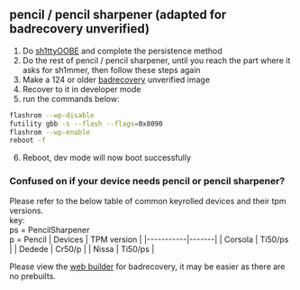 ## pencil / pencil sharpener (adapted for badrecovery unverified)
1.  Do [sh1ttyOOBE](./README.md) and complete the persistence method
2.  Do the rest of pencil / pencil sharpener, until you reach the part where it asks for sh1mmer, then follow these steps again
3.  Make a 124 or older [badrecovery](https://github.com/BinBashBanana/badrecovery) unverified image
4.  Recover to it in developer mode
5.  run the commands below:  
```bash
flashrom --wp-disable
futility gbb -s --flash --flags=0x8090
flashrom --wp-enable
reboot -f
```
6.  Reboot, dev mode will now boot successfully
### Confused on if your device needs pencil or pencil sharpener? 
Please refer to the below table of common keyrolled devices and their tpm versions. \
key: \
ps = PencilSharpener \
p = Pencil
| Devices   | TPM version   |
|-----------|-------|
| Corsola     | Ti50/ps  |
| Dedede    | Cr50/p  |
| Nissa   | Ti50/ps  |

Please view the [web builder](https://binbashbanana.github.io/badrecovery/builder.html) for badrecovery, it may be easier as there are no prebuilts.
